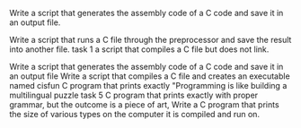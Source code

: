 Write a script that generates the assembly code of a C code and save it in an output file.


Write a script that runs a C file through the preprocessor and save the result into another file.
task 1  a script that compiles a C file but does not link.


Write a script that generates the assembly code of a C code and save it in an output file
Write a script that compiles a C file and creates an executable named cisfun
 C program that prints exactly "Programming is like building a multilingual puzzle
task 5 C program that prints exactly with proper grammar, but the outcome is a piece of art,
Write a C program that prints the size of various types on the computer it is compiled and run on.
